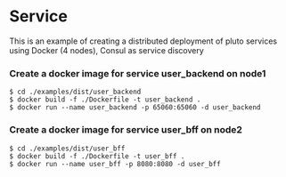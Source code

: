 # Service

This is an example of creating a distributed deployment of pluto services using Docker (4 nodes), Consul as service discovery

### Create a docker image for service user_backend on node1
```
$ cd ./examples/dist/user_backend
$ docker build -f ./Dockerfile -t user_backend .
$ docker run --name user_backend -p 65060:65060 -d user_backend
```
### Create a docker image for service user_bff on node2
```
$ cd ./examples/dist/user_bff
$ docker build -f ./Dockerfile -t user_bff .
$ docker run --name user_bff -p 8080:8080 -d user_bff
```
